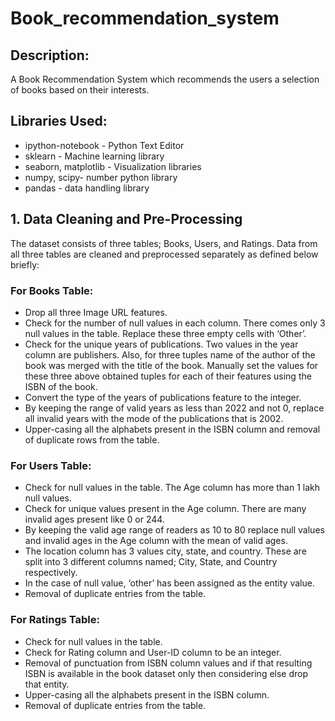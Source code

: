 # Book_recommendation_system

## Description:
A Book Recommendation System which recommends the users a selection of books based on their interests.

## Libraries Used:
- ipython-notebook - Python Text Editor
- sklearn - Machine learning library
- seaborn, matplotlib - Visualization libraries
- numpy, scipy- number python library
- pandas - data handling library

## 1. Data Cleaning and Pre-Processing
The dataset consists of three tables; Books, Users, and Ratings. Data from all three tables are cleaned and preprocessed separately as defined below briefly:

### For Books Table:

- Drop all three Image URL features.
- Check for the number of null values in each column. There comes only 3 null values in the table. Replace these three empty cells with ‘Other’.
- Check for the unique years of publications. Two values in the year column are publishers. Also, for three tuples name of the author of the book was merged with the title of the book. Manually set the values for these three above obtained tuples for each of their features using the ISBN of the book.
- Convert the type of the years of publications feature to the integer.
- By keeping the range of valid years as less than 2022 and not 0, replace all invalid years with the mode of the publications that is 2002.
- Upper-casing all the alphabets present in the ISBN column and removal of duplicate rows from the table.

### For Users Table:

- Check for null values in the table. The Age column has more than 1 lakh null values.
- Check for unique values present in the Age column. There are many invalid ages present like 0 or 244.
- By keeping the valid age range of readers as 10 to 80 replace null values and invalid ages in the Age column with the mean of valid ages.
- The location column has 3 values city, state, and country. These are split into 3 different columns named; City, State, and Country respectively.
- In the case of null value, ‘other’ has been assigned as the entity value.
- Removal of duplicate entries from the table.

### For Ratings Table:

- Check for null values in the table.
- Check for Rating column and User-ID column to be an integer.
- Removal of punctuation from ISBN column values and if that resulting ISBN is available in the book dataset only then considering else drop that entity.
- Upper-casing all the alphabets present in the ISBN column.
- Removal of duplicate entries from the table.
